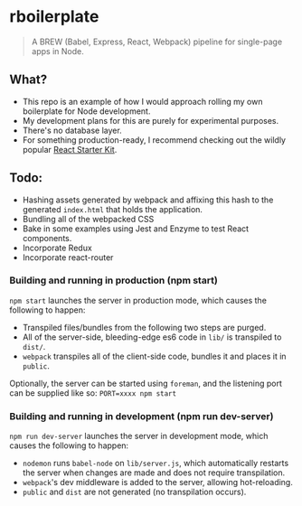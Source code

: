 # rboilerplate
>A BREW (Babel, Express, React, Webpack) pipeline for single-page apps in Node.

## What?
* This repo is an example of how I would approach rolling my own boilerplate for Node development.
* My development plans for this are purely for experimental purposes.
* There's no database layer.
* For something production-ready, I recommend checking out the wildly popular [React Starter Kit](https://github.com/kriasoft/react-starter-kit).

## Todo:
* Hashing assets generated by webpack and affixing this hash to the generated `index.html` that holds the application.
* Bundling all of the webpacked CSS
* Bake in some examples using Jest and Enzyme to test React components.
* Incorporate Redux
* Incorporate react-router

### Building and running in production (npm start)
`npm start` launches the server in production mode, which causes the following to happen:
* Transpiled files/bundles from the following two steps are purged.
* All of the server-side, bleeding-edge es6 code in `lib/` is transpiled to `dist/`.
* `webpack` transpiles all of the client-side code, bundles it and places it in `public`.

Optionally, the server can be started using `foreman`, and the listening port can be supplied like so: `PORT=xxxx npm start`


### Building and running in development (npm run dev-server)
`npm run dev-server` launches the server in development mode, which causes the following to happen:

* `nodemon` runs `babel-node` on `lib/server.js`, which automatically restarts the server when changes are made and does not require transpilation.
* `webpack`'s dev middleware is added to the server, allowing hot-reloading.
* `public` and `dist` are not generated (no transpilation occurs).


